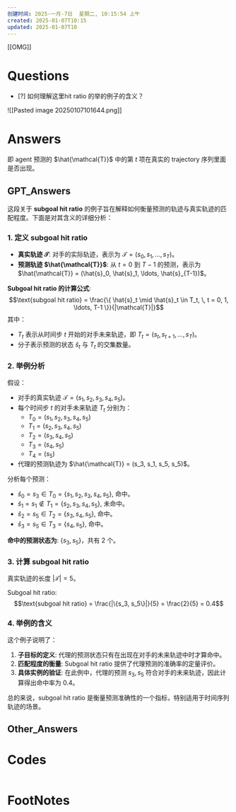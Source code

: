 ```yaml
---
创建时间: 2025-一月-7日  星期二, 10:15:54 上午
created: 2025-01-07T10:15
updated: 2025-01-07T10
---
```

[[OMG]]

# Questions

- [?] 如何理解这里hit ratio 的举的例子的含义？

![[Pasted image 20250107101644.png]]
# Answers

即 agent 预测的 $\hat{\mathcal{T}}$ 中的第 $t$ 项在真实的 trajectory 序列里面是否出现。

## GPT_Answers


这段关于 **subgoal hit ratio** 的例子旨在解释如何衡量预测的轨迹与真实轨迹的匹配程度。下面是对其含义的详细分析：

### 1. **定义 subgoal hit ratio**
- **真实轨迹 $\mathcal{T}$**: 对手的实际轨迹，表示为 $\mathcal{T} = (s_0, s_1, \ldots, s_T)$。
- **预测轨迹 $\hat{\mathcal{T}}$**: 从 $t = 0$ 到 $T-1$ 的预测，表示为 $\hat{\mathcal{T}} = (\hat{s}_0, \hat{s}_1, \ldots, \hat{s}_{T-1})$。

**Subgoal hit ratio 的计算公式**:
$$\text{subgoal hit ratio} = \frac{\{ \hat{s}_t \mid \hat{s}_t \in T_t, \, t = 0, 1, \ldots, T-1 \}}{|\mathcal{T}|}$$
其中：
- $T_t$ 表示从时间步 $t$ 开始的对手未来轨迹，即 $T_t = (s_t, s_{t+1}, \ldots, s_T)$。
- 分子表示预测的状态 $\hat{s}_t$ 与 $T_t$ 的交集数量。

### 2. **举例分析**
假设：
- 对手的真实轨迹 $\mathcal{T} = (s_1, s_2, s_3, s_4, s_5)$。
- 每个时间步 $t$ 的对手未来轨迹 $T_t$ 分别为：
  - $T_0 = (s_1, s_2, s_3, s_4, s_5)$
  - $T_1 = (s_2, s_3, s_4, s_5)$
  - $T_2 = (s_3, s_4, s_5)$
  - $T_3 = (s_4, s_5)$
  - $T_4 = (s_5)$
- 代理的预测轨迹为 $\hat{\mathcal{T}} = (s_3, s_1, s_5, s_5)$。

分析每个预测：
- $\hat{s}_0 = s_3 \in T_0 = \{s_1, s_2, s_3, s_4, s_5\}$, 命中。
- $\hat{s}_1 = s_1 \notin T_1 = \{s_2, s_3, s_4, s_5\}$, 未命中。
- $\hat{s}_2 = s_5 \in T_2 = \{s_3, s_4, s_5\}$, 命中。
- $\hat{s}_3 = s_5 \in T_3 = \{s_4, s_5\}$, 命中。

**命中的预测状态为**: $\{s_3, s_5\}$，共有 2 个。

### 3. **计算 subgoal hit ratio**
真实轨迹的长度 $|\mathcal{T}| = 5$。

Subgoal hit ratio:
$$\text{subgoal hit ratio} = \frac{|\{s_3, s_5\}|}{5} = \frac{2}{5} = 0.4$$

### 4. **举例的含义**
这个例子说明了：
1. **子目标的定义**: 代理的预测状态只有在出现在对手的未来轨迹中时才算命中。
2. **匹配程度的衡量**: Subgoal hit ratio 提供了代理预测的准确率的定量评价。
3. **具体实例的验证**: 在此例中，代理的预测 $s_3, s_5$ 符合对手的未来轨迹，因此计算得出命中率为 0.4。

总的来说，subgoal hit ratio 是衡量预测准确性的一个指标，特别适用于时间序列轨迹的场景。

## Other_Answers


# Codes

```python

```


# FootNotes
